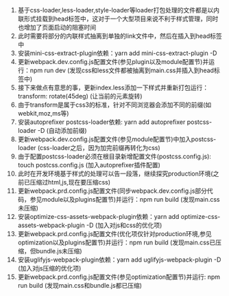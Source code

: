 1. 基于css-loader,less-loader,style-loader等loader打包处理的文件都是以内联形式挂载到head标签中，这对于一个大型项目来说不利于样式管理，同时也增加了页面启动的阻塞时间
2. 此时需要将部分的内联样式抽离到单独的link文件中，然后在插入到head标签中
3. 安装mini-css-extract-plugin依赖：yarn add mini-css-extract-plugin -D
4. 更新webpack.dev.config.js配置文件(参见plugin以及module配置节)并运行：npm run dev (发现css和less文件都被抽离到main.css并插入到head标签中)
5. 接下来做点有意思的事，更新index.less添加一下样式并重新打包运行：transform: rotate(45deg) (让当前的元素旋转)
6. 由于transform是属于css3的标准，针对不同浏览器会添加不同的前缀(如webkit,moz,ms等)
7. 安装autoprefixer postcss-loader依赖: yarn add autoprefixer postcss-loader -D (自动添加前缀)
8. 更新webpack.dev.config.js配置文件(参见module配置节)中加入postcss-loader (css-loader之后，因为加完前缀再转化为css)
9. 由于配置postcss-loader必须在根目录新增配置文件(postcss.config.js): touch postcss.config.js (加入autoprefixer插件配置)
10. 此时在开发环境基于样式的处理可以告一段落，继续探究production环境(之前已压缩过html,js,现在要压缩css)
11. 更新webpack.prd.config.js配置文件(同步webpack.dev.config.js部分代码，参见module以及plugins配置节)并运行：npm run build (发现main.css未压缩)
12. 安装optimize-css-assets-webpack-plugin依赖：yarn add optimize-css-assets-webpack-plugin -D (加入对js和css的优化项)
13. 更新webpack.prd.config.js配置文件(优化项仅针对production环境,参见optimization以及plugins配置节)并运行：npm run build (发现main.css已压缩，但bundle.js未压缩)
14. 安装uglifyjs-webpack-plugin依赖：yarn add uglifyjs-webpack-plugin -D (加入对js压缩的优化项)
15. 更新webpack.prd.config.js配置文件(参见optimization配置节)并运行: npm run build (发现main.css和bundle.js都已压缩)